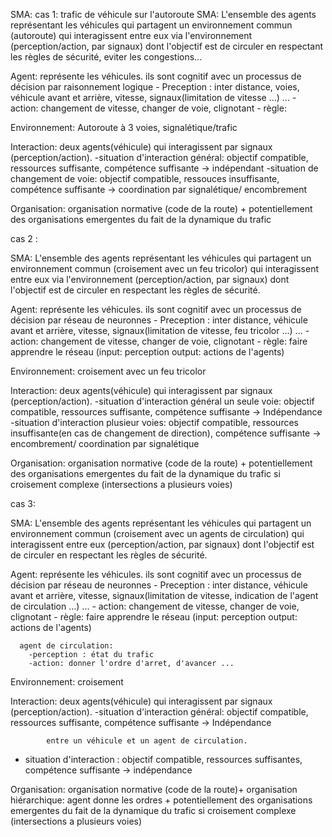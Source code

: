 SMA:
cas 1:
trafic de véhicule sur l'autoroute
SMA: L'ensemble des agents représentant les véhicules qui partagent un environnement commun (autoroute) qui interagissent entre eux via l'environnement (perception/action, par signaux)
dont l'objectif est de circuler en respectant les règles de sécurité, eviter les congestions...

Agent: représente les véhicules. ils sont cognitif avec un processus de décision par raisonnement logique
      - Preception : inter distance, voies, véhicule avant et arrière, vitesse, signaux(limitation de vitesse ...) ...
      - action: changement de vitesse, changer de voie, clignotant
      - règle:

Environnement: Autoroute à 3 voies, signalétique/trafic

Interaction: deux agents(véhicule) qui interagissent par signaux (perception/action).
  -situation d'interaction général: objectif compatible, ressources suffisante, compétence suffisante -> indépendant
  -situation de changement de voie: objectif compatible, ressouces insuffisante, compétence suffisante -> coordination par signalétique/ encombrement

Organisation: organisation normative (code de la route) + potentiellement des organisations emergentes du fait de la dynamique du trafic

cas 2 :

SMA: L'ensemble des agents représentant les véhicules qui partagent un environnement commun (croisement avec un feu tricolor) qui interagissent entre eux via l'environnement (perception/action, par signaux)
dont l'objectif est de circuler en respectant les règles de sécurité.

Agent: représente les véhicules. ils sont cognitif avec un processus de décision par réseau de neuronnes
      - Preception : inter distance, véhicule avant et arrière, vitesse, signaux(limitation de vitesse, feu tricolor ...) ...
      - action: changement de vitesse, changer de voie, clignotant
      - règle: faire apprendre le réseau (input: perception output: actions de l'agents)

Environnement: croisement avec un feu tricolor

Interaction: deux agents(véhicule) qui interagissent par signaux (perception/action).
  -situation d'interaction général un seule voie: objectif compatible, ressources suffisante, compétence suffisante ->  Indépendance
  -situation d'interaction plusieur voies: objectif compatible, ressources insuffisante(en cas de changement de direction), compétence suffisante ->  encombrement/ coordination par signalétique


Organisation: organisation normative (code de la route) + potentiellement des organisations emergentes du fait de la dynamique du trafic si croisement complexe (intersections a plusieurs voies)

cas 3:

SMA: L'ensemble des agents représentant les véhicules qui partagent un environnement commun (croisement avec un agents de circulation) qui interagissent entre eux (perception/action, par signaux)
dont l'objectif est de circuler en respectant les règles de sécurité.

Agent: représente les véhicules. ils sont cognitif avec un processus de décision par réseau de neuronnes
      - Preception : inter distance, véhicule avant et arrière, vitesse, signaux(limitation de vitesse, indication de l'agent de circulation ...) ...
      - action: changement de vitesse, changer de voie, clignotant
      - règle: faire apprendre le réseau (input: perception output: actions de l'agents)

      agent de circulation:
        -perception : état du trafic
        -action: donner l'ordre d'arret, d'avancer ...
Environnement: croisement

Interaction: deux agents(véhicule) qui interagissent par signaux (perception/action).
  -situation d'interaction général: objectif compatible, ressources suffisante, compétence suffisante ->  Indépendance

            entre un véhicule et un agent de circulation.
  - situation d'interaction : objectif compatible, ressources suffisantes, compétence suffisante -> indépendance


Organisation: organisation normative (code de la route)+ organisation hiérarchique: agent donne les ordres + potentiellement des organisations emergentes du fait de la dynamique du trafic si croisement complexe (intersections a plusieurs voies)
